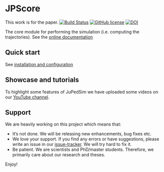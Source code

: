 # JPScore
This work is for the paper.
[![Build Status](https://gitlab.version.fz-juelich.de/jupedsim/jpscore/badges/develop/build.svg)](https://gitlab.version.fz-juelich.de/JuPedSim/jpscore/pipelines)
[![GitHub license](https://img.shields.io/badge/license-GPL-blue.svg)](https://raw.githubusercontent.com/JuPedSim/jpscore/master/LICENSE)
[![DOI](https://zenodo.org/badge/36440436.svg)](https://zenodo.org/badge/latestdoi/36440436)

The core module for performing the simulation (i.e. computing the trajectories). See the [online documentation](http://jupedsim.org/jpscore/)

## Quick start

See [installation and configuration](http://jupedsim.org/jpscore/2016-11-02-quickstart.html)

## Showcase and tutorials

To highlight some features of JuPedSim we have uploaded some videos on our [YouTube channel](https://www.youtube.com/channel/UCKS8w8CUClHEeN4K1SUSMBA).


## Support

We are heavily working on this project which means that:

- It’s not done. We will be releasing new enhancements, bug fixes etc.
- We love your support. If you find any errors or have suggestions, please write an issue in our [issue-tracker](https://gitlab.version.fz-juelich.de/jupedsim/jpscore/issues). We will try hard to fix it.
- Be patient. We are scientists and PhD/master students. Therefore, we primarily care about our research and theses.

Enjoy!
